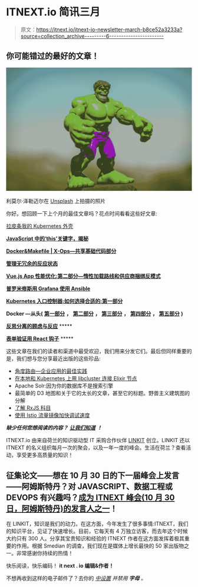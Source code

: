 # ITNEXT.io 简讯三月

> 原文：<https://itnext.io/itnext-io-newsletter-march-b8ce52a3233a?source=collection_archive---------6----------------------->

## 你可能错过的最好的文章！

![](img/3267e09c934df92ed8eeea0db94ed90b.png)

利莫尔·泽勒迈尔在 [Unsplash](https://unsplash.com?utm_source=medium&utm_medium=referral) 上拍摄的照片

你好。想回顾一下上个月的最佳文章吗？花点时间看看这些好文章:

[拉皮条我的 Kubernetes 外壳 ](/pimp-my-kubernetes-shell-f144710232a0)

[**JavaScript 中的‘this’关键字，揭秘**](/the-this-keyword-in-javascript-demystified-c389c92de26d)

[**Docker&Makefile | X-Ops—共享基础代码部分**](/docker-makefile-x-ops-sharing-infra-as-code-parts-ea6fa0d22946)

[**管理无冗余的反应状态**](/manage-react-state-without-redux-a1d03403d360)

[**Vue.js App 性能优化:第二部分—惰性加载路线和供应商捆绑反模式**](/vue-js-app-performance-optimization-part-2-lazy-loading-routes-and-vendor-bundle-anti-pattern-4a62236e09f9)

[**普罗米修斯用 Grafana 使用 Ansible**](/prometheus-with-grafana-using-ansible-549e575c9dfa)

[**Kubernetes 入口控制器:如何选择合适的:第一部分**](/kubernetes-ingress-controllers-how-to-choose-the-right-one-part-1-41d3554978d2)

**Docker —从头(** [**第一部分**](/docker-from-the-beginning-part-i-ae809b84f89f) **，** [**第二部分**](/docker-from-the-beginning-part-ii-11058cf2223e) **，** [**第三部分**](/docker-from-the-beginning-part-iii-124b016ce0a5) **，** [**第四部分**](/docker-from-the-beginning-part-iv-aa7354761b4) **，** [**第五部分**](/docker-from-the-beginning-part-v-28b515a6fd43) **)**

[**反思分离的顾虑与反应**](/rethinking-separation-of-concerns-with-react-7e5de1b5c0f7) *****

[**表单验证用 React 钩子**](/form-validation-with-react-hooks-ab0dbba23b9f) *****

这些文章在我们的读者和渠道中最受欢迎，我们用来分发它们。最后但同样重要的是，我们想与您分享最近出版的这些珍品:

*   [角度路由—企业应用的最佳实践](/angular-routing-best-practices-for-enterprise-applications-da539e4a6d42)
*   [在本地和 Kubernetes 上用 libcluster 连接 Elixir 节点](/connecting-elixir-nodes-with-libcluster-locally-and-on-kubernetes-feb704158d41)
*   Apache Solr:因为你的数据库不是搜索引擎
*   最简单的 D3 地图和关于它的太长的文章，甚至它的标题。野兽主义建筑图的分解
*   [了解 RxJS 科目](/understanding-rxjs-subjects-386605ad2bdb)
*   [使用 Istio 流量镜像加快调试速度](/use-istio-traffic-mirroring-for-quicker-debugging-a341d95d63f8)

***缺少任何您想阅读的内容？*** [***让我们知道***](mailto:submit@itnext.io) ***！***

ITNEXT.io 由来自荷兰的知识驱动型 IT 采购合作伙伴 [LINKIT](https://www.linkit.nl/en?utm_source=newsletter&utm_medium=email&utm_campaign=second_newsletter) 创立。LINKIT 还以 ITNEXT 的名义组织每月一次的聚会，以及一年一度的峰会。生活在荷兰？查看活动，享受更多高质量的知识！

## 征集论文——想在 10 月 30 日的下一届峰会上发言——阿姆斯特丹？对 JAVASCRIPT、数据工程或 DEVOPS 有兴趣吗？[成为 ITNEXT 峰会(10 月 30 日，阿姆斯特丹)的发言人之一](https://sessionize.com/itnext-summit-2019/)！

在 LINKIT，知识是我们的动力。在这方面，今年发生了很多事情:ITNEXT，我们的知识平台，见证了快速增长。目前，它每天有 4 万独立访客，而去年这个时候大约只有 300 人。分享其宝贵知识和经验的 ITNEXT 作者在这方面发挥着极其重要的作用。根据 Smedian 的调查，我们现在是媒体上增长最快的 50 家出版物之一。非常感谢你持续的热情！

快乐阅读，快乐编码！
**it next . io 编辑&作者！**

不想再收到这样的电子邮件了？去你的 [*中设置*](https://medium.com/me/settings) *并禁用* ***字母*** *。*